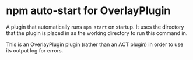 # npm auto-start for OverlayPlugin

A plugin that automatically runs `npm start` on startup.
It uses the directory that the plugin is placed in
as the working directory to run this command in.

This is an OverlayPlugin plugin (rather than an ACT plugin)
in order to use its output log for errors.
